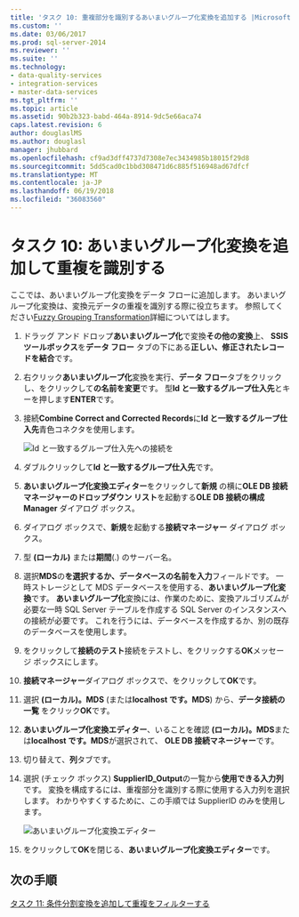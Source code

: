 ```yaml
---
title: 'タスク 10: 重複部分を識別するあいまいグループ化変換を追加する |Microsoft ドキュメント'
ms.custom: ''
ms.date: 03/06/2017
ms.prod: sql-server-2014
ms.reviewer: ''
ms.suite: ''
ms.technology:
- data-quality-services
- integration-services
- master-data-services
ms.tgt_pltfrm: ''
ms.topic: article
ms.assetid: 90b2b323-babd-464a-8914-9dc5e66aca74
caps.latest.revision: 6
author: douglaslMS
ms.author: douglasl
manager: jhubbard
ms.openlocfilehash: cf9ad3dff4737d7308e7ec3434985b18015f29d8
ms.sourcegitcommit: 5dd5cad0c1bbd308471d6c885f516948ad67dfcf
ms.translationtype: MT
ms.contentlocale: ja-JP
ms.lasthandoff: 06/19/2018
ms.locfileid: "36083560"
---
```

# <a name="task-10-adding-fuzzy-group-transform-to-identify-duplicates"></a>タスク 10: あいまいグループ化変換を追加して重複を識別する
  ここでは、あいまいグループ化変換をデータ フローに追加します。 あいまいグループ化変換は、変換元データの重複を識別する際に役立ちます。 参照してください[Fuzzy Grouping Transformation](http://msdn.microsoft.com/library/ms141764.aspx)詳細についてはします。  
  
1.  ドラッグ アンド ドロップ**あいまいグループ化**で変換**その他の変換**上、 **SSIS ツールボックス**を**データ フロー**  タブの下にある**正しい、修正されたレコードを結合**です。  
  
2.  右クリック**あいまいグループ化**変換を実行、**データ フロー**タブをクリックし、をクリックして**の名前を変更**です。 型**Id と一致するグループ仕入先**とキーを押します**ENTER**です。  
  
3.  接続**Combine Correct and Corrected Records**に**Id と一致するグループ仕入先**青色コネクタを使用します。  
  
     ![Id と一致するグループ仕入先への接続を](../../2014/tutorials/media/et-addingfgttoidentifyduplicates-01.jpg "Id と一致するグループ仕入先への接続")  
  
4.  ダブルクリックして**Id と一致するグループ仕入先**です。  
  
5.  **あいまいグループ化変換エディター**をクリックして**新規** の横に**OLE DB 接続マネージャーのドロップダウン リスト**を起動する**OLE DB 接続の構成Manager**  ダイアログ ボックス。  
  
6.  ダイアログ ボックスで、**新規**を起動する**接続マネージャー**  ダイアログ ボックス。  
  
7.  型 **(ローカル)** または**期間**(.) のサーバー名。  
  
8.  選択**MDS**の**を選択するか、データベースの名前を入力**フィールドです。 一時ストレージとして MDS データベースを使用する、**あいまいグループ化変換**です。 **あいまいグループ化**変換には、作業のために、変換アルゴリズムが必要な一時 SQL Server テーブルを作成する SQL Server のインスタンスへの接続が必要です。 これを行うには、データベースを作成するか、別の既存のデータベースを使用します。  
  
9. をクリックして**接続のテスト**接続をテストし、をクリックする**OK**メッセージ ボックスにします。  
  
10. **接続マネージャー**ダイアログ ボックスで、をクリックして**OK**です。  
  
11. 選択 **(ローカル)。MDS** (または**localhost です。MDS**) から、**データ接続の一覧** をクリック**OK**です。  
  
12. **あいまいグループ化変換エディター**、いることを確認 **(ローカル)。MDS**または**localhost です。MDS**が選択されて、 **OLE DB 接続マネージャー**です。  
  
13. 切り替えて、**列**タブです。  
  
14. 選択 (チェック ボックス) **SupplierID_Output**の一覧から**使用できる入力列**です。 変換を構成するには、重複部分を識別する際に使用する入力列を選択します。 わかりやすくするために、この手順では SupplierID のみを使用します。  
  
     ![あいまいグループ化変換エディター](../../2014/tutorials/media/et-addingfgttoidentifyduplicates-02.jpg "あいまいグループ化変換エディター")  
  
15. をクリックして**OK**を閉じる、**あいまいグループ化変換エディター**です。  
  
## <a name="next-step"></a>次の手順  
 [タスク 11: 条件分割変換を追加して重複をフィルターする](../../2014/tutorials/task-11-adding-conditional-split-transform-to-filter-duplicates.md)  
  
  